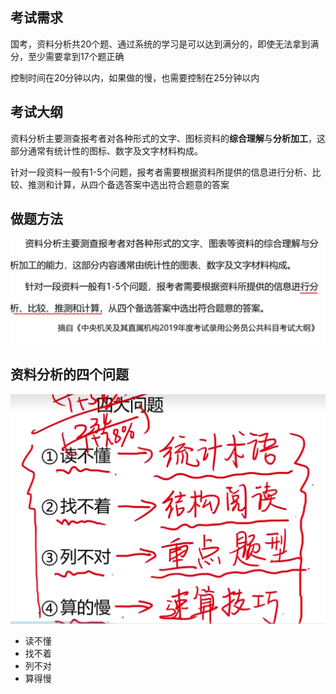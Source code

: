 ## 考试需求

国考，资料分析共20个题、通过系统的学习是可以达到满分的，即使无法拿到满分，至少需要拿到17个题正确

控制时间在20分钟以内，如果做的慢，也需要控制在25分钟以内

## 考试大纲

资料分析主要测查报考者对各种形式的文字、图标资料的**综合理解**与**分析加工**，这部分通常有统计性的图标、数字及文字材料构成。

针对一段资料一般有1-5个问题，报考者需要根据资料所提供的信息进行分析、比较、推测和计算，从四个备选答案中选出符合题意的答案

## 做题方法

![image-20250313161538605](./assets/image-20250313161538605.png)

## 资料分析的四个问题

![image-20250313161847744](./assets/image-20250313161847744.png)

- 读不懂
- 找不着
- 列不对
- 算得慢

